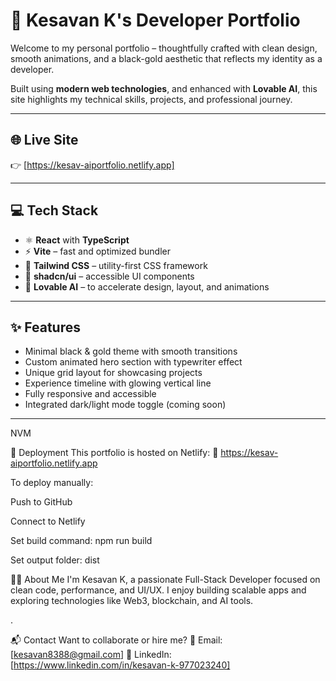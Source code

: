 # 🚀 Kesavan K's Developer Portfolio

Welcome to my personal portfolio – thoughtfully crafted with clean design, smooth animations, and a black-gold aesthetic that reflects my identity as a developer.

Built using **modern web technologies**, and enhanced with **Lovable AI**, this site highlights my technical skills, projects, and professional journey.

---

## 🌐 Live Site

👉 [https://kesav-aiportfolio.netlify.app]

---

## 💻 Tech Stack

- ⚛️ **React** with **TypeScript**
- ⚡ **Vite** – fast and optimized bundler
- 🎨 **Tailwind CSS** – utility-first CSS framework
- 🧩 **shadcn/ui** – accessible UI components
- 🤖 **Lovable AI** – to accelerate design, layout, and animations

---

## ✨ Features

- Minimal black & gold theme with smooth transitions  
- Custom animated hero section with typewriter effect  
- Unique grid layout for showcasing projects  
- Experience timeline with glowing vertical line  
- Fully responsive and accessible  
- Integrated dark/light mode toggle (coming soon)

---

NVM

🚀 Deployment
This portfolio is hosted on Netlify:
🔗 https://kesav-aiportfolio.netlify.app

To deploy manually:

Push to GitHub

Connect to Netlify

Set build command: npm run build

Set output folder: dist



🙋‍♂️ About Me
I'm Kesavan K, a passionate Full-Stack Developer focused on clean code, performance, and UI/UX.
I enjoy building scalable apps and exploring technologies like Web3, blockchain, and AI tools.


.

📬 Contact
Want to collaborate or hire me?
📧 Email: [kesavan8388@gmail.com]
🔗 LinkedIn: [https://www.linkedin.com/in/kesavan-k-977023240]

